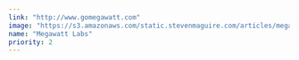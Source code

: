 ```yaml
---
link: "http://www.gomegawatt.com"
image: "https://s3.amazonaws.com/static.stevenmaguire.com/articles/megawatt.jpg"
name: "Megawatt Labs"
priority: 2
---
```

